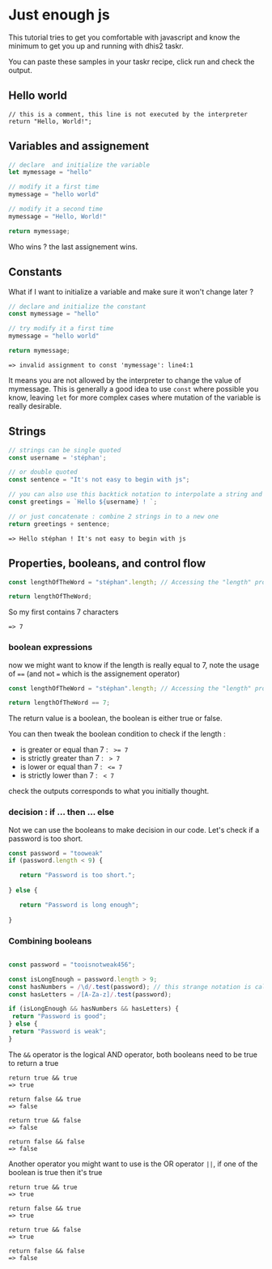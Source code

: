 # Just enough js

This tutorial tries to get you comfortable with javascript and know the minimum to get you up and running with dhis2 taskr.

You can paste these samples in your taskr recipe, click run and check the output.

## Hello world

```
// this is a comment, this line is not executed by the interpreter
return "Hello, World!";

```

## Variables and assignement


```js
// declare  and initialize the variable
let mymessage = "hello"

// modify it a first time
mymessage = "hello world"

// modify it a second time
mymessage = "Hello, World!"

return mymessage;

```

Who wins ? the last assignement wins.


## Constants

What if I want to initialize a variable and make sure it won't change later ?

```js
// declare and initialize the constant
const mymessage = "hello"

// try modify it a first time
mymessage = "hello world"

return mymessage;

```

```
=> invalid assignment to const 'mymessage': line4:1
```

It means you are not allowed by the interpreter to change the value of mymessage.
This is generally  a good idea to use `const` where possible you know, leaving `let` for more complex cases where mutation of the variable is really desirable.



## Strings

```js
// strings can be single quoted
const username = 'stéphan';

// or double quoted
const sentence = "It's not easy to begin with js";

// you can also use this backtick notation to interpolate a string and inject the value of the constant username into it
const greetings = `Hello ${username} ! `;

// or just concatenate : combine 2 strings in to a new one
return greetings + sentence;

```

`
=> Hello stéphan ! It's not easy to begin with js
`

## Properties, booleans, and control flow

```js
const lengthOfTheWord = "stéphan".length; // Accessing the "length" property of a string

return lengthOfTheWord;

```
So my first contains 7 characters 

`
=> 7
`

### boolean expressions

now we might want to know if the length is really equal to 7, note the usage of `==` (and not `=` which is the assignement operator) 

```js
const lengthOfTheWord = "stéphan".length; // Accessing the "length" property of a string

return lengthOfTheWord == 7;
```

The return value is a boolean, the boolean is either true or false.

You can then tweak the boolean condition to check if the length :

 * is greater or equal than 7 : ` >= 7`
 * is strictly greater than 7 : ` > 7`
 * is lower or equal than 7 : ` <= 7`
 * is strictly lower than 7 : ` < 7`
 
 check the outputs corresponds to what you initially thought.
 
 ### decision : if ... then ... else
 
 Not we can use the booleans to make decision in our code. 
 Let's check if a password is too short.
 
 ```js
 const password = "tooweak"
 if (password.length < 9) {
 
    return "Password is too short.";
    
 } else {
 
    return "Password is long enough";
    
 }
 ```
### Combining booleans


 ```js
 
const password = "tooisnotweak456";

const isLongEnough = password.length > 9;
const hasNumbers = /\d/.test(password); // this strange notation is called a regexp, we will see that later
const hasLetters = /[A-Za-z]/.test(password);

if (isLongEnough && hasNumbers && hasLetters) {
  return "Password is good";
} else {
  return "Password is weak";
}
 
 ```
 
 The `&&` operator is the logical AND operator, both booleans need to be true to return a true
 
 ```
 return true && true 
 => true
 
 return false && true 
 => false

 return true && false
 => false
 
 return false && false
 => false
 ```

Another operator you might want to use is the OR operator `||`, if one of the boolean is true then it's true

 ```
 return true && true 
 => true
 
 return false && true 
 => true

 return true && false
 => true
 
 return false && false
 => false
 ```
